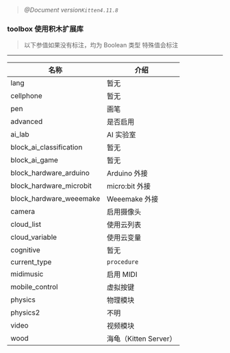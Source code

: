 > *@Document version`Kitten4.11.8`*

### **toolbox** 使用积木扩展库
>以下参值如果没有标注，均为 Boolean 类型
>特殊值会标注
---
| 名称 | 介绍 |
| ---- | ---- |
| lang | 暂无 |
| cellphone | 暂无 |
| pen | 画笔 |
| advanced | 是否启用 |
| ai_lab | AI 实验室 |
| block_ai_classification | 暂无 |
| block_ai_game | 暂无 |
| block_hardware_arduino | Arduino 外接 |
| block_hardware_microbit | micro:bit 外接 |
| block_hardware_weeemake | Weeemake 外接 |
| camera | 启用摄像头 |
| cloud_list | 使用云列表 |
| cloud_variable | 使用云变量 |
| cognitive | 暂无 |
| current_type | `procedure` |
| midimusic | 启用 MIDI |
| mobile_control | 虚拟按键 |
| physics | 物理模块 |
| physics2 | 不明 |
| video | 视频模块 |
| wood | 海龟（Kitten Server）|
